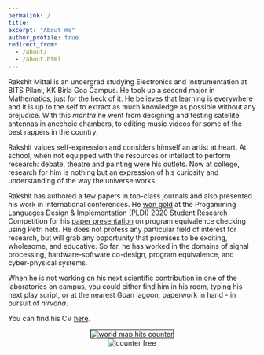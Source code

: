 ```yaml
---
permalink: /
title:
excerpt: "About me"
author_profile: true
redirect_from: 
  - /about/
  - /about.html
---
```


Rakshit Mittal is an undergrad studying Electronics and Instrumentation at BITS Pilani, KK Birla Goa Campus. He took up a second major in Mathematics, just for the heck of it. He believes that learning is everywhere and it is up to the self to extract as much knowledge as possible without any prejudice. With this *mantra* he went from designing and testing satellite antennas in anechoic chambers, to editing music videos for some of the best rappers in the country. 

Rakshit values self-expression and considers himself an artist at heart. At school, when not equipped with the resources or intellect to perform research: debate, theatre and painting were his outlets. Now at college, research for him is nothing but an expression of his curiosity and understanding of the way the universe works.

Rakshit has authored a few papers in top-class journals and also presented his work in international conferences. He <a href="https://www.bits-pilani.ac.in/uploads/Goa_CSIS/news/Rakshit-Mittal.pdf">won gold</a> at the Progamming Languages Design & Implementation (PLDI) 2020 Student Research Competition for his <a href="https://raks0009.github.io/talks/2020-06-18-pldi_src">paper presentation</a> on program equivalence checking using Petri nets. He does not profess any particular field of interest for research, but will grab any opportunity that promises to be exciting, wholesome, and educative. So far, he has worked in the domains of signal processing, hardware-software co-design, program equivalence, and cyber-physical systems.

When he is not working on his next scientific contribution in one of the laboratories on campus, you could either find him in his room, typing his next play script, or at the nearest Goan lagoon, paperwork in hand - in pursuit of *nirvana*.

You can find his CV <a href="Rakshit Mittal - CV.pdf">here</a>.
<br/>

<center>
<a href='https://24counter.com/map/view.php?type=180&id=1593548083'>
<img title="world map visits tracker" src="https://24counter.com/map/view.php?type=180&id=1593548083" border="1" alt="world map hits counter"/>
</a>
<br>
<img src="https://hitwebcounter.com/counter/counter.php?page=7535192&style=0006&nbdigits=5&type=page&initCount=0" title="Web Counter" Alt="counter free" border="0" >

</center>
